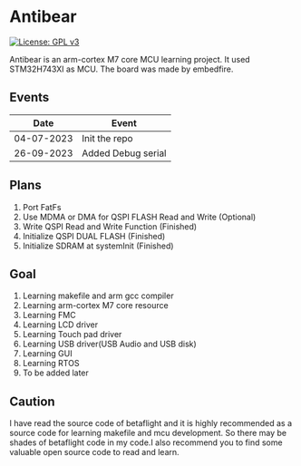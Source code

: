 # Antibear

[![License: GPL v3](https://img.shields.io/badge/License-GPLv3-blue.svg)](https://www.gnu.org/licenses/gpl-3.0) 

Antibear is an arm-cortex M7 core MCU learning project. It used STM32H743XI as MCU. The board was made by embedfire.

## Events

| Date  | Event |
| - | - |
| 04-07-2023 | Init the repo |
| 26-09-2023 | Added Debug serial |

## Plans
1. Port FatFs
2. Use MDMA or DMA for QSPI FLASH Read and Write (Optional)
3. Write QSPI Read and Write Function (Finished)
4. Initialize QSPI DUAL FLASH (Finished)
5. Initialize SDRAM at systemInit (Finished)

## Goal
1. Learning makefile and arm gcc compiler
2. Learning arm-cortex M7 core resource
3. Learning FMC
4. Learning LCD driver
5. Learning Touch pad driver
6. Learning USB driver(USB Audio and USB disk)
7. Learning GUI
8. Learning RTOS
9. To be added later

## Caution
I have read the source code of betaflight and it is highly recommended as a source code for learning makefile and mcu development. So there may be shades of betaflight code in my code.I also recommend you to find some valuable open source code to read and learn.